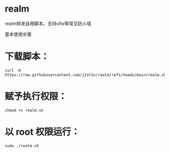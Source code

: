 # realm
realm转发自用脚本，支持ufw等常见防火墙

基本使用步骤
# 下载脚本：
```
curl -O https://raw.githubusercontent.com/j2st1n/realm/refs/heads/main/realm.sh
```

# 赋予执行权限：
```
chmod +x realm.sh
```

# 以 root 权限运行：
```
sudo ./realm.sh
```
